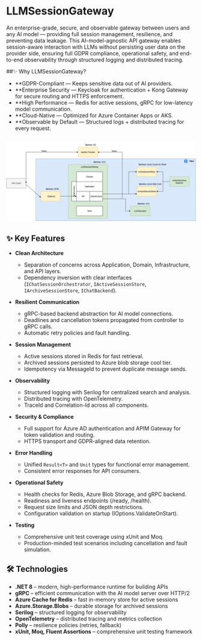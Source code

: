 # LLMSessionGateway

An enterprise-grade, secure, and observable gateway between users and any AI model — providing full session management, resilience, and preventing data leakage. This AI-model-agnostic API gateway enables session-aware interaction with LLMs without persisting user data on the provider side, ensuring full GDPR compliance, operational safety, and end-to-end observability through structured logging and distributed tracing.

##✨ Why LLMSessionGateway?
- **GDPR-Compliant — Keeps sensitive data out of AI providers.
- **Enterprise Security — Keycloak for authentication + Kong Gateway for secure routing and HTTPS enforcement.
- **High Performance — Redis for active sessions, gRPC for low-latency model communication.
- **Cloud-Native — Optimized for Azure Container Apps or AKS.
- **Observable by Default — Structured logs + distributed tracing for every request.

## ![System Architecture](./docs/ArchitectureDiagram.png)

## ✨ Key Features

- **Clean Architecture**
  - Separation of concerns across Application, Domain, Infrastructure, and API layers.
  - Dependency inversion with clear interfaces (`IChatSessionOrchestrator`, `IActiveSessionStore`, `IArchiveSessionStore`, `IChatBackend`).

- **Resilient Communication**
  - gRPC-based backend abstraction for AI model connections.
  - Deadlines and cancellation tokens propagated from controller to gRPC calls.
  - Automatic retry policies and fault handling.

- **Session Management**
  - Active sessions stored in Redis for fast retrieval.
  - Archived sessions persisted to Azure blob storage cool tier.
  - Idempotency via MessageId to prevent duplicate message sends.

- **Observability**
  - Structured logging with Serilog for centralized search and analysis.
  - Distributed tracing with OpenTelemetry.
  - TraceId and Correlation-Id across all components.

- **Security & Compliance**
  - Full support for Azure AD authentication and APIM Gateway for token validation and routing.
  - HTTPS transport and GDPR-aligned data retention.

- **Error Handling**
  - Unified `Result<T>` and `Unit` types for functional error management.
  - Consistent error responses for API consumers.
 
- **Operational Safety**
  - Health checks for Redis, Azure Blob Storage, and gRPC backend.
  - Readiness and liveness endpoints (/ready, /health).
  - Request size limits and JSON depth restrictions.
  - Configuration validation on startup (IOptions.ValidateOnStart).

- **Testing**
  - Comprehensive unit test coverage using xUnit and Moq.
  - Production-minded test scenarios including cancellation and fault simulation.


## 🛠️ Technologies

- **.NET 8** – modern, high-performance runtime for building APIs
- **gRPC** – efficient communication with the AI model server over HTTP/2
- **Azure Cache for Redis** – fast in-memory store for active sessions
- **Azure.Storage.Blobs** – durable storage for archived sessions
- **Serilog** – structured logging for observability
- **OpenTelemetry** – distributed tracing and metrics collection
- **Polly** – resilience policies (retries, fallback)
- **xUnit, Moq, Fluent Assertions** – comprehensive unit testing framework
